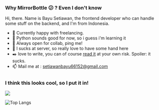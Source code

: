 ### Why MirrorBottle :confused: ? Even I don't know
Hi, there. Name is Bayu Setiawan, the frontend developer who can handle some stuff on the backend, and I'm from Indonesia.



- 🔭 Currently happy with freelancing.
- 🌱 Python sounds good for now, so i guess i'm learning it
- 👯 Always open for collab, ping me!
- 🤔 I sucks at server, so really love to have some hand here
- :black_nib: love to write, you can of course <a href="https://penaku.my.id">read it</a> at your own risk. Spoiler: it sucks.
- 📫 Mail me at : <a href="mailto:setiawanbayu66152@gmail.com">setiawanbayu66152@gmail.com</a>


## <h3 align="left">I think this looks cool, so I put it in!</h3>

<a href="">
  <img align="centre" src="https://github-readme-stats.vercel.app/api?username=MirrorBottle&count_private=true&include_all_commits=true&show_icons=true&title_color=007bff&text_color=e7e7e7&icon_color=007bff&bg_color=171c28" />
<a />
  
![Top Langs](https://github-readme-stats.vercel.app/api/top-langs/?username=MirrorBottle&layout=compact&title_color=007bff&text_color=e7e7e7&icon_color=007bff&bg_color=171c28)
